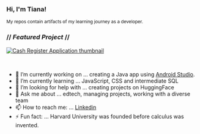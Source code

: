 ### Hi, I'm Tiana!
<sup>My repos contain artifacts of my learning journey as a developer.</sup>

### // ***Featured Project*** //


<a href="https://github.com/t4tiana/cash-register-application/blob/main/README.md">![Cash Register Application thumbnail](https://github.com/t4tiana/t4tiana/assets/118233338/2fa0fd63-4881-4587-861f-3be9a0d2a2e0)</a>




<br>

* 🔭 I’m currently working on ... creating a Java app using [Android Studio](https://developer.android.com/studio?gad_source=1&gclid=CjwKCAiArLyuBhA7EiwA-qo80AAHyh5Wpg9OksUo1toz-dS-jJVh0i0PP6Jg0OXAOkuLKJlazOcNyRoCinYQAvD_BwE&gclsrc=aw.ds).
* 🌱 I’m currently learning ... JavaScript, CSS and intermediate SQL
* 🤔 I’m looking for help with ... creating projects on HuggingFace
* 💬 Ask me about ... edtech, managing projects, working with a diverse team
* 📫 How to reach me: ... [Linkedin](https://www.linkedin.com/in/tianasilva/)
* ⚡ Fun fact: ... Harvard University was founded before calculus was invented.
